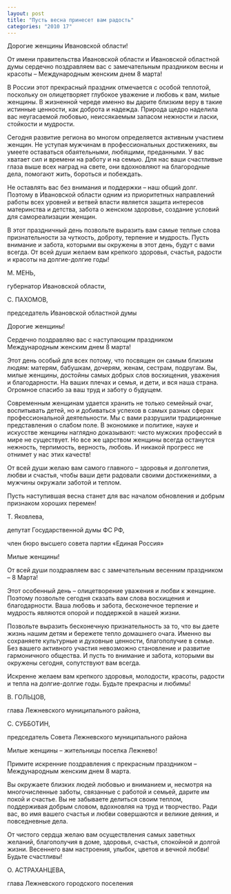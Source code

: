 ```yaml
---
layout: post
title: "Пусть весна принесет вам радость"
categories: "2010 17"
---
```


Дорогие женщины Ивановской области!

От имени правительства Ивановской области и Ивановской областной думы сердечно поздравляем вас с замечательным праздником весны и красоты – Международным женским днем 8 марта!

В России этот прекрасный праздник отмечается с особой теплотой, поскольку он олицетворяет глубокое уважение и любовь к вам, милые женщины. В жизненной череде именно вы дарите близким веру в такие истинные ценности, как доброта и надежда. Природа щедро наделила вас неугасаемой любовью, неиссякаемым запасом нежности и ласки, стойкости и мудрости.

Сегодня развитие региона во многом определяется активным участием женщин. Не уступая мужчинам в профессиональных достижениях, вы умеете оставаться обаятельными, любящими, преданными. У вас хватает сил и времени на работу и на семью. Для нас ваши счастливые глаза выше всех наград на свете, они вдохновляют на благородные дела, помогают жить, бороться и побеждать.

Не оставлять вас без внимания и поддержки – наш общий долг. Поэтому в Ивановской области одним из приоритетных направлений работы всех уровней и ветвей власти является защита интересов материнства и детства, забота о женском здоровье, создание условий для самореализации женщин.

В этот праздничный день позвольте выразить вам самые теплые слова признательности за чуткость, доброту, терпение и мудрость. Пусть внимание и забота, которыми вы окружены в этот день, будут с вами всегда. От всей души желаем вам крепкого здоровья, счастья, радости и красоты на долгие-долгие годы!

М. МЕНЬ,

губернатор Ивановской области,

С. ПАХОМОВ,

председатель Ивановской областной думы



Дорогие женщины!

Сердечно поздравляю вас с наступающим праздником Международным женским днем 8 марта!

Этот день особый для всех потому, что посвящен он самым близким людям: матерям, бабушкам, дочерям, женам, сестрам, подругам. Вы, милые женщины, достойны самых добрых слов восхищения, уважения и благодарности. На ваших плечах и семья, и дети, и вся наша страна. Огромное спасибо за ваш труд и заботу о будущем.

Современным женщинам удается хранить не только семейный очаг, воспитывать детей, но и добиваться успехов в самых разных сферах профессиональной деятельности. Мы с вами разрушили традиционные представления о слабом поле. В экономике и политике, науке и искусстве женщины наглядно доказывают: чисто мужских профессий в мире не существует. Но все же царством женщины всегда останутся нежность, терпимость, верность, любовь. И никакой прогресс не отнимет у нас этих качеств!

От всей души желаю вам самого главного – здоровья и долголетия, любви и счастья, чтобы ваши дети радовали своими достижениями, а мужчины окружали заботой и теплом.

Пусть наступившая весна станет для вас началом обновления и добрым признаком хороших перемен!

Т. Яковлева,

депутат Государственной думы ФС РФ,

член бюро высшего совета партии «Единая Россия»



Милые женщины!

От всей души поздравляем вас с замечательным весенним праздником – 8 Марта!

Этот особенный день – олицетворение уважения и любви к женщине. Поэтому позвольте сегодня сказать вам слова восхищения и благодарности. Ваша любовь и забота, бесконечное терпение и мудрость являются опорой и поддержкой в нашей жизни.

Позвольте выразить бесконечную признательность за то, что вы даете жизнь нашим детям и бережете тепло домашнего очага. Именно вы сохраняете культурные и духовные ценности, благополучие в семье. Без вашего активного участия невозможно становление и развитие гармоничного общества. И пусть то внимание и забота, которыми вы окружены сегодня, сопутствуют вам всегда.

Искренне желаем вам крепкого здоровья, молодости, красоты, радости и тепла на долгие-долгие годы. Будьте прекрасны и любимы!

В. ГОЛЬЦОВ,

глава Лежневского муниципального района,

С. СУББОТИН,

председатель Совета Лежневского муниципального района



Милые женщины – жительницы поселка Лежнево!

Примите искренние поздравления с прекрасным праздником – Международным женским днем 8 марта.

Вы окружаете близких людей любовью и вниманием и, несмотря на многочисленные заботы, связанные с работой и семьей, дарите им покой и счастье. Вы не забываете делиться своим теплом, поддерживая добрым словом, вдохновляя на труд и творчество. Ради вас, во имя вашего счастья и любви совершаются и великие деяния, и повседневные дела.

От чистого сердца желаю вам осуществления самых заветных желаний, благополучия в доме, здоровья, счастья, спокойной и долгой жизни. Весеннего вам настроения, улыбок, цветов и вечной любви! Будьте счастливы!

О. АСТРАХАНЦЕВА,

глава Лежневского городского поселения


